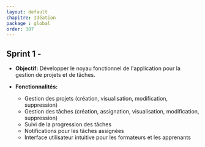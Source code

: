 ```yaml
---
layout: default
chapitre: Idéation
package : global
order: 307
---
```


## Sprint 1 - 

* **Objectif:** Développer le noyau fonctionnel de l'application pour la gestion de projets et de tâches.

* **Fonctionnalités:**
    * Gestion des projets (création, visualisation, modification, suppression)
    * Gestion des tâches (création, assignation, visualisation, modification, suppression)
    * Suivi de la progression des tâches
    * Notifications pour les tâches assignées
    * Interface utilisateur intuitive pour les formateurs et les apprenants

<!-- new slide -->


<!-- TODO : Donnez le diagramme de cas d'utilisation de sprint 1 -->